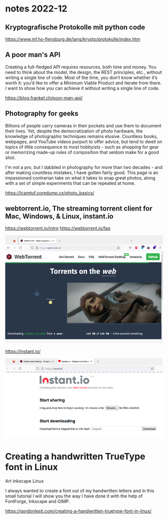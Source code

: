 
# notes 2022-12 

## Kryptografische Protokolle mit python code 

https://www.inf.hs-flensburg.de/lang/krypto/protokolle/index.htm

## A poor man's API

Creating a full-fledged API requires resources, both time and money. You need to think about the model, the design, the REST principles, etc., without writing a single line of code. Most of the time, you don’t know whether it’s worth it: you’d like to offer a Minimum Viable Product and iterate from there. I want to show how you can achieve it without writing a single line of code.

https://blog.frankel.ch/poor-man-api/

## Photography for geeks
Billions of people carry cameras in their pockets and use them to document their lives. Yet, despite the democratization of photo hardware, the knowledge of photographic techniques remains elusive. Countless books, webpages, and YouTube videos purport to offer advice, but tend to dwell on topics of little consequence to most hobbyists - such as shopping for gear or memorizing made-up rules of composition that seldom make for a good shot.

I'm not a pro, but I dabbled in photography for more than two decades - and after making countless mistakes, I have gotten fairly good. This page is an impassioned contrarian take on what it takes to snap great photos, along with a set of simple experiments that can be repeated at home. 

https://lcamtuf.coredump.cx/photo_basics/

##  webtorrent.io, The streaming torrent client for Mac, Windows, & Linux, instant.io

https://webtorrent.io/intro
https://webtorrent.io/faq

![](pic/20221202101348.png)  

https://instant.io/

![](pic/20221202101522.png)  


# Creating a handwritten TrueType font in Linux
Art Inkscape Linux

I always wanted to create a font out of my handwritten letters and in this small tutorial I will show you the way I have done it with the help of FontForge, Inkscape and GIMP.

https://gordonlesti.com/creating-a-handwritten-truetype-font-in-linux/
